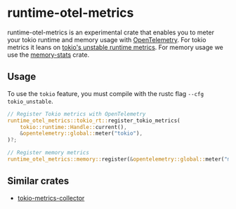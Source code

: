 # runtime-otel-metrics

runtime-otel-metrics is an experimental crate that enables you to meter your tokio runtime and memory usage with [OpenTelemetry](https://crates.io/crates/opentelemetry).
For tokio metrics it leans on [tokio's unstable runtime metrics](https://docs.rs/tokio/latest/tokio/runtime/struct.RuntimeMetrics.html).
For memory usage we use the [memory-stats](https://crates.io/crates/memory-stats) crate.

## Usage

To use the `tokio` feature, you must compile with the rustc flag `--cfg tokio_unstable`.

```rust
// Register Tokio metrics with OpenTelemetry
runtime_otel_metrics::tokio_rt::register_tokio_metrics(
    tokio::runtime::Handle::current(),
    &opentelemetry::global::meter("tokio"),
)?;

// Register memory metrics
runtime_otel_metrics::memory::register(&opentelemetry::global::meter("memory"))?;
```

## Similar crates

- [tokio-metrics-collector](https://crates.io/crates/tokio-metrics-collector)
